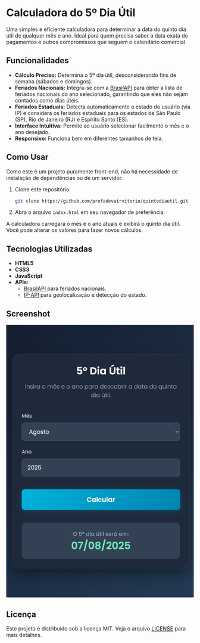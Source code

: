 # Calculadora do 5º Dia Útil

Uma simples e eficiente calculadora para determinar a data do quinto dia útil de qualquer mês e ano. Ideal para quem precisa saber a data exata de pagamentos e outros compromissos que seguem o calendário comercial.

## Funcionalidades

*   **Cálculo Preciso:** Determina o 5º dia útil, desconsiderando fins de semana (sábados e domingos).
*   **Feriados Nacionais:** Integra-se com a [BrasilAPI](https://brasilapi.com.br/) para obter a lista de feriados nacionais do ano selecionado, garantindo que eles não sejam contados como dias úteis.
*   **Feriados Estaduais:** Detecta automaticamente o estado do usuário (via IP) e considera os feriados estaduais para os estados de São Paulo (SP), Rio de Janeiro (RJ) e Espírito Santo (ES).
*   **Interface Intuitiva:** Permite ao usuário selecionar facilmente o mês e o ano desejado.
*   **Responsivo:** Funciona bem em diferentes tamanhos de tela.

## Como Usar

Como este é um projeto puramente front-end, não há necessidade de instalação de dependências ou de um servidor.

1.  Clone este repositório:
    ```bash
    git clone https://github.com/profadevairvitorio/quintodiautil.git
    ```
2.  Abra o arquivo `index.html` em seu navegador de preferência.

A calculadora carregará o mês e o ano atuais e exibirá o quinto dia útil. Você pode alterar os valores para fazer novos cálculos.

## Tecnologias Utilizadas

*   **HTML5**
*   **CSS3**
*   **JavaScript**
*   **APIs:**
    *   [BrasilAPI](https://brasilapi.com.br/) para feriados nacionais.
    *   [IP-API](http://ip-api.com/) para geolocalização e detecção do estado.

## Screenshot

![Screenshot da Calculadora](img.png)

## Licença

Este projeto é distribuído sob a licença MIT. Veja o arquivo [LICENSE](LICENSE) para mais detalhes.
